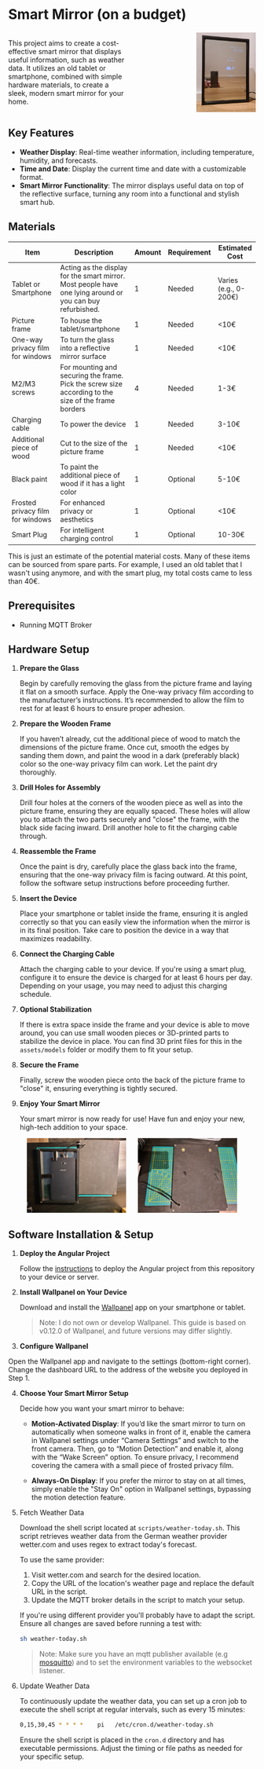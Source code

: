 # Smart Mirror (on a budget)

<div style="display: flex; width: 100%; align-items: center;">
  <!-- Text on the Left -->
  <div style="flex: 1; padding-right: 20px;">
    <p>
      This project aims to create a cost-effective smart mirror that displays useful information, such as weather data. It utilizes an old tablet or smartphone, combined with simple hardware materials, to create a sleek, modern smart mirror for your home.
    </p>
  </div>
  <!-- Image on the Right -->
  <div style="flex: 1; display: flex; justify-content: flex-end;">
    <img src="./assets/img/smart-mirror-demo.jpg" style="width: 50%; max-width: 100%;" />
  </div>
</div>



## Key Features
- **Weather Display**: Real-time weather information, including temperature, humidity, and forecasts.
- **Time and Date**: Display the current time and date with a customizable format.
- **Smart Mirror Functionality**: The mirror displays useful data on top of the reflective surface, turning any room into a functional and stylish smart hub.



## Materials
| **Item**                         | **Description**                                                                                           | **Amount** | **Requirement** | **Estimated Cost**    |
| -------------------------------- | --------------------------------------------------------------------------------------------------------- | ---------- | --------------- | --------------------- |
| Tablet or Smartphone             | Acting as the display for the smart mirror. Most people have one lying around or you can buy refurbished. | 1          | Needed          | Varies (e.g., 0-200€) |
| Picture frame                    | To house the tablet/smartphone                                                                            | 1          | Needed          | <10€                  |
| One-way privacy film for windows | To turn the glass into a reflective mirror surface                                                        | 1          | Needed          | <10€                  |
| M2/M3 screws                     | For mounting and securing the frame. Pick the screw size according to the size of the frame borders       | 4          | Needed          | 1-3€                  |
| Charging cable                   | To power the device                                                                                       | 1          | Needed          | 3-10€                 |
| Additional piece of wood         | Cut to the size of the picture frame                                                                      | 1          | Needed          | <10€                  |
| Black paint                      | To paint the additional piece of wood if it has a light color                                             | 1          | Optional        | 5-10€                 |
| Frosted privacy film for windows | For enhanced privacy or aesthetics                                                                        | 1          | Optional        | <10€                  |
| Smart Plug                       | For intelligent charging control                                                                          | 1          | Optional        | 10-30€                |

This is just an estimate of the potential material costs. Many of these items can be sourced from spare parts. For example, I used an old tablet that I wasn't using anymore, and with the smart plug, my total costs came to less than 40€.

## Prerequisites 
- Running MQTT Broker

## Hardware Setup
1. **Prepare the Glass**
   
   Begin by carefully removing the glass from the picture frame and laying it flat on a smooth surface. Apply the One-way privacy film according to the manufacturer’s instructions. It’s recommended to allow the film to rest for at least 6 hours to ensure proper adhesion.

2. **Prepare the Wooden Frame**
   
    If you haven’t already, cut the additional piece of wood to match the dimensions of the picture frame. Once cut, smooth the edges by sanding them down, and paint the wood in a dark (preferably black) color so the one-way privacy film can work. Let the paint dry thoroughly.

3. **Drill Holes for Assembly**

    Drill four holes at the corners of the wooden piece as well as into the picture frame, ensuring they are equally spaced. These holes will allow you to attach the two parts securely and "close" the frame, with the black side facing inward. Drill another hole to fit the charging cable through.

4. **Reassemble the Frame**

    Once the paint is dry, carefully place the glass back into the frame, ensuring that the one-way privacy film is facing outward. At this point, follow the software setup instructions before proceeding further.

5. **Insert the Device**

    Place your smartphone or tablet inside the frame, ensuring it is angled correctly so that you can easily view the information when the mirror is in its final position. Take care to position the device in a way that maximizes readability.

6. **Connect the Charging Cable**

    Attach the charging cable to your device. If you're using a smart plug, configure it to ensure the device is charged for at least 6 hours per day. Depending on your usage, you may need to adjust this charging schedule.

7. **Optional Stabilization**

    If there is extra space inside the frame and your device is able to move around, you can use small wooden pieces or 3D-printed parts to stabilize the device in place. You can find 3D print files for this in the `assets/models` folder or modify them to fit your setup.

8. **Secure the Frame**

    Finally, screw the wooden piece onto the back of the picture frame to "close" it, ensuring everything is tightly secured.

9. **Enjoy Your Smart Mirror**

    Your smart mirror is now ready for use! Have fun and enjoy your new, high-tech addition to your space.

<p align="center">
<img src="./assets/img/smart-mirror-assembly.jpg" style="width: 40%;"/>
<img src="./assets/img/smart-mirror-back-assembled.jpg" style="width: 40%; margin-left: 20px;"/>
</p>

## Software Installation & Setup

1. **Deploy the Angular Project**

    Follow the [instructions](./website.README.md) to deploy the Angular project from this repository to your device or server.

2. **Install Wallpanel on Your Device**

    Download and install the [Wallpanel](https://play.google.com/store/apps/details?id=xyz.wallpanel.app&hl=de&pli=1) app on your smartphone or tablet.

    > Note: I do not own or develop Wallpanel. This guide is based on v0.12.0 of Wallpanel, and future versions may differ slightly.

3. **Configure Wallpanel**

Open the Wallpanel app and navigate to the settings (bottom-right corner). Change the dashboard URL to the address of the website you deployed in Step 1.

4. **Choose Your Smart Mirror Setup**

    Decide how you want your smart mirror to behave:

   - **Motion-Activated Display**: If you’d like the smart mirror to turn on automatically when someone walks in front of it, enable the camera in Wallpanel settings under “Camera Settings” and switch to the front camera. Then, go to “Motion Detection” and enable it, along with the “Wake Screen” option. To ensure privacy, I recommend covering the camera with a small piece of frosted privacy film.

   - **Always-On Display**: If you prefer the mirror to stay on at all times, simply enable the "Stay On" option in Wallpanel settings, bypassing the motion detection feature.

5. Fetch Weather Data

    Download the shell script located at `scripts/weather-today.sh`. This script retrieves weather data from the German weather provider wetter.com and uses regex to extract today's forecast.

    To use the same provider:

    1. Visit wetter.com and search for the desired location.
    2. Copy the URL of the location's weather page and replace the default URL in the script.
    3. Update the MQTT broker details in the script to match your setup.
   
   If you're using different provider you'll probably have to adapt the script. Ensure all changes are saved before running a test with:
   ```bash
   sh weather-today.sh
   ```
   > Note: Make sure you have an mqtt publisher available (e.g [mosquitto](https://mosquitto.org/)) and to set the environment variables to the websocket listener. 

6. Update Weather Data

    To continuously update the weather data, you can set up a cron job to execute the shell script at regular intervals, such as every 15 minutes:
    ```bash
    0,15,30,45 * * * *    pi   /etc/cron.d/weather-today.sh 
    ``` 
    Ensure the shell script is placed in the `cron.d` directory and has executable permissions. Adjust the timing or file paths as needed for your specific setup.